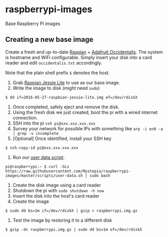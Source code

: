 # raspberrypi-images
Base Raspberry Pi images

## Creating a new base image

Create a fresh and up-to-date [Raspian] + [Adafruit Occidentalis]. The system is hostname and WiFi configurable. Simply insert your disk into a card reader and edit `occidentalis.txt` accordingly.

Note that the plain shell prefix `$` denotes the host.

1. Grab [Raspian Jessie Lite] to use as our base image.
1. Write the image to disk (might need `sudo`)
  ```
  $ dd if=2016-05-27-raspbian-jessie-lite.img of=/dev/rdiskX
  ```
  1. Once completed, safely eject and remove the disk.
1. Using the fresh disk we just created, boot the pi with a wired internet connection.
1. SSH into the pi `ssh pi@xxx.xxx.xxx.xxx`
  1. Survey your network for possible IPs with something like `arp -i en0 -a | grep -v incomplete`
  1. [Optional] Once identified, install your SSH key
  ```
  $ ssh-copy-id pi@xxx.xxx.xxx.xxx
  ```
  
1. Run our [user data script].
  ```
  pi@raspberrypi:~ $ curl -SLs https://raw.githubusercontent.com/Mystopia/raspberrypi-images/master/scripts/user-data.sh | sudo bash
  ```

1. Create the disk image using a card reader
  1. Shutdown the pi with `sudo shutdown -h now`
  1. Insert the disk into the host's card reader
  1. Create the image
  ```
  $ sudo dd bs=1m if=/dev/rdiskX | gzip > raspberrypi.img.gz
  ```
  
  1. Test the image by restoring it to a different disk
  ```
  $ gzip -dc raspberrypi.img.gz | sudo dd bs=1m of=/dev/rdiskX
  ```

[Raspian]: (https://www.raspberrypi.org/downloads/raspbian/)
[Raspian Jessie Lite]: (https://www.raspberrypi.org/downloads/raspbian/)
[Adafruit Occidentalis]: (https://github.com/adafruit/Adafruit-Occidentalis)
[install script]: (https://github.com/adafruit/Adafruit-Occidentalis/blob/master/install.sh)
[example Occidentalis configuration]: (https://github.com/adafruit/Adafruit-Occi/blob/master/usr/share/doc/occi/occidentalis_example.txt)
[user data script]: (https://github.com/Mystopia/raspberrypi-images/blob/master/scripts/user-data.sh)
